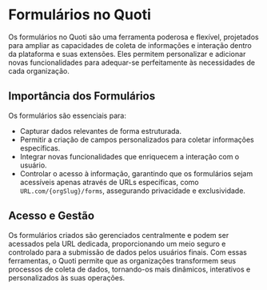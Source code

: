 # Formulários no Quoti

Os formulários no Quoti são uma ferramenta poderosa e flexível, projetados para ampliar as capacidades de coleta de informações e interação dentro da plataforma e suas extensões. Eles permitem personalizar e adicionar novas funcionalidades para adequar-se perfeitamente às necessidades de cada organização.

## Importância dos Formulários

Os formulários são essenciais para:

- Capturar dados relevantes de forma estruturada.
- Permitir a criação de campos personalizados para coletar informações específicas.
- Integrar novas funcionalidades que enriquecem a interação com o usuário.
- Controlar o acesso à informação, garantindo que os formulários sejam acessíveis apenas através de URLs específicas, como `URL.com/{orgSlug}/forms`, assegurando privacidade e exclusividade.

## Acesso e Gestão

Os formulários criados são gerenciados centralmente e podem ser acessados pela URL dedicada, proporcionando um meio seguro e controlado para a submissão de dados pelos usuários finais. Com essas ferramentas, o Quoti permite que as organizações transformem seus processos de coleta de dados, tornando-os mais dinâmicos, interativos e personalizados às suas operações.

